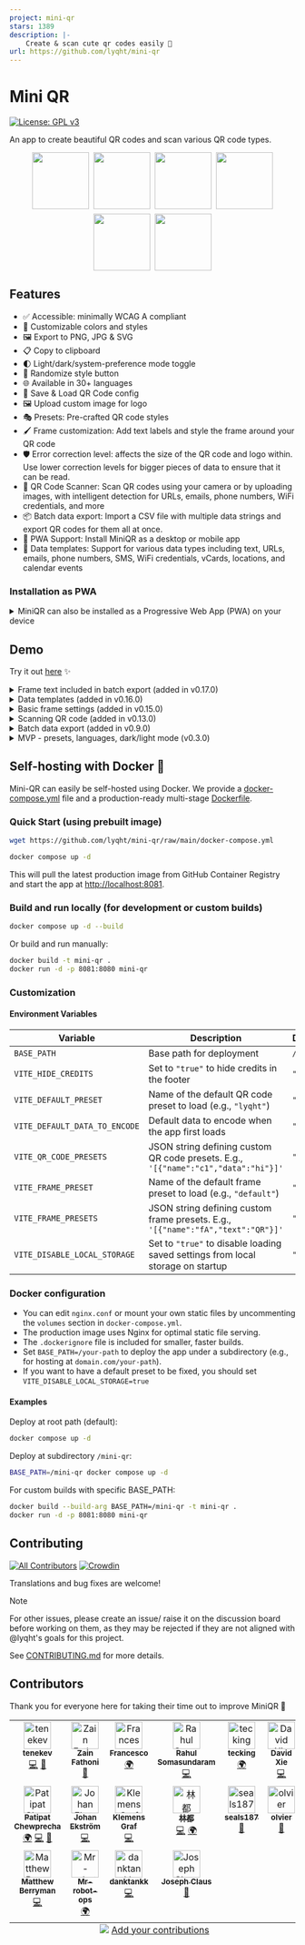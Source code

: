 ```yaml
---
project: mini-qr
stars: 1389
description: |-
    Create & scan cute qr codes easily 👾
url: https://github.com/lyqht/mini-qr
---
```


# Mini QR

[![License: GPL v3](https://img.shields.io/badge/License-GPLv3-blue.svg)](https://www.gnu.org/licenses/gpl-3.0)

An app to create beautiful QR codes and scan various QR code types.

<div style="display:flex; flex-direction:row; flex-wrap:wrap; justify-content:center; gap:8px;">
    <a href="https://esteetey.dev"><img width="100" src="public/presets/lyqht.svg" /></a>
    <a href="https://www.padlet.com"><img width="100" src="public/presets/padlet.svg" /></a>
    <a href="https://www.uilicious.com">
    <img width="100" src="public/presets/uilicious.svg" />
    </a>
    <a href="https://www.supabase.com"><img width="100" src="public/presets/supabase-green.svg" /></a>
    <a href="https://www.vercel.com"><img width="100" src="public/presets/vercel-dark.svg" /></a>
    <a href="https://viteconf.org/"><img width="100" src="public/presets/viteconf2023.svg" /></a>
</div>

## Features

- ✅ Accessible: minimally WCAG A compliant
- 🎨 Customizable colors and styles
- 🖼️ Export to PNG, JPG & SVG
- 📋 Copy to clipboard
- 🌓 Light/dark/system-preference mode toggle
- 🎲 Randomize style button
- 🌐 Available in 30+ languages
- 💾 Save & Load QR Code config
- 🖼️ Upload custom image for logo
- 🎭 Presets: Pre-crafted QR code styles
- 🖌️ Frame customization: Add text labels and style the frame around your QR code
- 🛡️ Error correction level: affects the size of the QR code and logo within. Use lower correction levels for bigger pieces of data to ensure that it can be read.
- 📱 QR Code Scanner: Scan QR codes using your camera or by uploading images, with intelligent detection for URLs, emails, phone numbers, WiFi credentials, and more
- 📦 Batch data export: Import a CSV file with multiple data strings and export QR codes for them all at once.
- 📲 PWA Support: Install MiniQR as a desktop or mobile app
- 📝 Data templates: Support for various data types including text, URLs, emails, phone numbers, SMS, WiFi credentials, vCards, locations, and calendar events

### Installation as PWA

<details>
<summary>MiniQR can also be installed as a Progressive Web App (PWA) on your device</summary>

1. **Desktop (Chrome/Edge)**:

   - Visit [mini-qr.vercel.app](https://mini-qr.vercel.app)
   - Click the install icon (➕) in the address bar
   - Click "Install" in the prompt

2. **Mobile (Android)**:

   - Visit [mini-qr.vercel.app](https://mini-qr.vercel.app)
   - Tap the "Add to Home Screen" option in your browser menu
   - Tap "Install" or "Add"

3. **iOS (Safari)**:
   - Visit [mini-qr.vercel.app](https://mini-qr.vercel.app)
   - Tap the Share button
   - Scroll down and tap "Add to Home Screen"
   - Tap "Add"

Once installed, MiniQR will work offline and provide a native app-like experience.

</details>

## Demo

Try it out [here](https://mini-qr.vercel.app/) ✨

<details>

<summary>Frame text included in batch export (added in v0.17.0)</summary>

https://github.com/user-attachments/assets/c6db8fd5-ec36-43be-b6e3-a42e1b7dc3cb

</details>

<details>
<summary>Data templates (added in v0.16.0)</summary>

https://github.com/user-attachments/assets/863f9330-2645-4d23-88aa-04f5f5beaa67

</details>

<details>
<summary>Basic frame settings (added in v0.15.0)</summary>

https://github.com/user-attachments/assets/e160d60d-3c7f-4bbb-908c-efd11fec20e8

</details>

<details>
<summary>Scanning QR code (added in v0.13.0)</summary>

https://github.com/user-attachments/assets/5ad58b35-0a16-43a4-839a-e2197bfc273a

</details>

<details>
<summary>Batch data export (added in v0.9.0)</summary>

https://github.com/user-attachments/assets/fef17e6a-c226-4136-9501-8d3e951671e0

</details>

<details>

<summary>MVP - presets, languages, dark/light mode (v0.3.0)</summary>

https://github.com/lyqht/mini-qr/assets/35736525/991b2d7e-f168-4354-9091-1678d2c1bddb

</details>

## Self-hosting with Docker 🐋

Mini-QR can easily be self-hosted using Docker. We provide a [docker-compose.yml](docker-compose.yml) file and a production-ready multi-stage [Dockerfile](Dockerfile).

### Quick Start (using prebuilt image)

```bash
wget https://github.com/lyqht/mini-qr/raw/main/docker-compose.yml

docker compose up -d
```

This will pull the latest production image from GitHub Container Registry and start the app at [http://localhost:8081](http://localhost:8081).

### Build and run locally (for development or custom builds)

```bash
docker compose up -d --build
```

Or build and run manually:

```bash
docker build -t mini-qr .
docker run -d -p 8081:8080 mini-qr
```

### Customization

#### Environment Variables

| Variable                      | Description                                                                        | Default   |
| ----------------------------- | ---------------------------------------------------------------------------------- | --------- |
| `BASE_PATH`                   | Base path for deployment                                                           | `/`       |
| `VITE_HIDE_CREDITS`           | Set to `"true"` to hide credits in the footer                                      | `"false"` |
| `VITE_DEFAULT_PRESET`         | Name of the default QR code preset to load (e.g., `"lyqht"`)                       | `""`      |
| `VITE_DEFAULT_DATA_TO_ENCODE` | Default data to encode when the app first loads                                    | `""`      |
| `VITE_QR_CODE_PRESETS`        | JSON string defining custom QR code presets. E.g., `'[{"name":"c1","data":"hi"}]'` | `"[]"`    |
| `VITE_FRAME_PRESET`           | Name of the default frame preset to load (e.g., `"default"`)                       | `""`      |
| `VITE_FRAME_PRESETS`          | JSON string defining custom frame presets. E.g., `'[{"name":"fA","text":"QR"}]'`   | `"[]"`    |
| `VITE_DISABLE_LOCAL_STORAGE`  | Set to `"true"` to disable loading saved settings from local storage on startup    | `"false"` |

### Docker configuration

- You can edit `nginx.conf` or mount your own static files by uncommenting the `volumes` section in `docker-compose.yml`.
- The production image uses Nginx for optimal static file serving.
- The `.dockerignore` file is included for smaller, faster builds.
- Set `BASE_PATH=/your-path` to deploy the app under a subdirectory (e.g., for hosting at `domain.com/your-path`).
- If you want to have a default preset to be fixed, you should set `VITE_DISABLE_LOCAL_STORAGE=true`

#### Examples

Deploy at root path (default):

```bash
docker compose up -d
```

Deploy at subdirectory `/mini-qr`:

```bash
BASE_PATH=/mini-qr docker compose up -d
```

For custom builds with specific BASE_PATH:

```bash
docker build --build-arg BASE_PATH=/mini-qr -t mini-qr .
docker run -d -p 8081:8080 mini-qr
```

## Contributing

[![All Contributors](https://img.shields.io/github/all-contributors/lyqht/mini-qr?color=ee8449&style=flat-square)](#contributors) [![Crowdin](https://badges.crowdin.net/miniqr/localized.svg)](https://crowdin.com/project/miniqr)

Translations and bug fixes are welcome!

> [!NOTE]
> For other issues, please create an issue/ raise it on the discussion board before working on them, as they may be rejected if they are not aligned with @lyqht's goals for this project.

See [CONTRIBUTING.md](CONTRIBUTING.md) for more details.

## Contributors

Thank you for everyone here for taking their time out to improve MiniQR 🧡

<!-- ALL-CONTRIBUTORS-LIST:START - Do not remove or modify this section -->
<!-- prettier-ignore-start -->
<!-- markdownlint-disable -->
<table>
  <tbody>
    <tr>
      <td align="center" valign="top" width="16.66%"><a href="https://github.com/tenekev"><img src="https://avatars.githubusercontent.com/u/30023563?v=4?s=48" width="48px;" alt="tenekev"/><br /><sub><b>tenekev</b></sub></a><br /><a href="https://github.com/lyqht/mini-qr/commits?author=tenekev" title="Code">💻</a> <a href="https://github.com/lyqht/mini-qr/commits?author=tenekev" title="Documentation">📖</a></td>
      <td align="center" valign="top" width="16.66%"><a href="https://zainf.dev/"><img src="https://avatars.githubusercontent.com/u/6315466?v=4?s=48" width="48px;" alt="Zain Fathoni"/><br /><sub><b>Zain Fathoni</b></sub></a><br /><a href="#design-zainfathoni" title="Design">🎨</a></td>
      <td align="center" valign="top" width="16.66%"><a href="https://github.com/katullo11"><img src="https://avatars.githubusercontent.com/u/129339155?v=4?s=48" width="48px;" alt="Francesco"/><br /><sub><b>Francesco</b></sub></a><br /><a href="#translation-katullo11" title="Translation">🌍</a></td>
      <td align="center" valign="top" width="16.66%"><a href="https://github.com/ssrahul96"><img src="https://avatars.githubusercontent.com/u/15570570?v=4?s=48" width="48px;" alt="Rahul Somasundaram"/><br /><sub><b>Rahul Somasundaram</b></sub></a><br /><a href="https://github.com/lyqht/mini-qr/commits?author=ssrahul96" title="Code">💻</a></td>
      <td align="center" valign="top" width="16.66%"><a href="https://github.com/tecking"><img src="https://avatars.githubusercontent.com/u/479934?v=4?s=48" width="48px;" alt="tecking"/><br /><sub><b>tecking</b></sub></a><br /><a href="#translation-tecking" title="Translation">🌍</a></td>
      <td align="center" valign="top" width="16.66%"><a href="https://github.com/davidxhk"><img src="https://avatars.githubusercontent.com/u/37938921?v=4?s=48" width="48px;" alt="David Xie"/><br /><sub><b>David Xie</b></sub></a><br /><a href="https://github.com/lyqht/mini-qr/commits?author=davidxhk" title="Code">💻</a></td>
    </tr>
    <tr>
      <td align="center" valign="top" width="16.66%"><a href="https://github.com/pcbimon"><img src="https://avatars.githubusercontent.com/u/8252967?v=4?s=48" width="48px;" alt="Patipat Chewprecha"/><br /><sub><b>Patipat Chewprecha</b></sub></a><br /><a href="#translation-pcbimon" title="Translation">🌍</a> <a href="https://github.com/lyqht/mini-qr/commits?author=pcbimon" title="Code">💻</a> <a href="https://github.com/lyqht/mini-qr/commits?author=pcbimon" title="Documentation">📖</a></td>
      <td align="center" valign="top" width="16.66%"><a href="https://github.com/itsAnuga"><img src="https://avatars.githubusercontent.com/u/828450?v=4?s=48" width="48px;" alt="Johan Ekström"/><br /><sub><b>Johan Ekström</b></sub></a><br /><a href="https://github.com/lyqht/mini-qr/commits?author=itsAnuga" title="Code">💻</a></td>
      <td align="center" valign="top" width="16.66%"><a href="https://furycode.org/"><img src="https://avatars.githubusercontent.com/u/22378039?v=4?s=48" width="48px;" alt="Klemens Graf"/><br /><sub><b>Klemens Graf</b></sub></a><br /><a href="https://github.com/lyqht/mini-qr/commits?author=klemensgraf" title="Code">💻</a></td>
      <td align="center" valign="top" width="16.66%"><a href="https://github.com/unililium"><img src="https://avatars.githubusercontent.com/u/3117172?v=4?s=48" width="48px;" alt="林都"/><br /><sub><b>林都</b></sub></a><br /><a href="https://github.com/lyqht/mini-qr/commits?author=unililium" title="Code">💻</a> <a href="#translation-unililium" title="Translation">🌍</a></td>
      <td align="center" valign="top" width="16.66%"><a href="https://github.com/seals187"><img src="https://avatars.githubusercontent.com/u/86856086?v=4?s=48" width="48px;" alt="seals187"/><br /><sub><b>seals187</b></sub></a><br /><a href="https://github.com/lyqht/mini-qr/pulls?q=is%3Apr+reviewed-by%3Aseals187" title="Reviewed Pull Requests">👀</a></td>
      <td align="center" valign="top" width="16.66%"><a href="https://github.com/olvier"><img src="https://avatars.githubusercontent.com/u/13106409?v=4?s=48" width="48px;" alt="olvier"/><br /><sub><b>olvier</b></sub></a><br /><a href="https://github.com/lyqht/mini-qr/pulls?q=is%3Apr+reviewed-by%3Aolvier" title="Reviewed Pull Requests">👀</a></td>
    </tr>
    <tr>
      <td align="center" valign="top" width="16.66%"><a href="https://github.com/matthewberryman"><img src="https://avatars.githubusercontent.com/u/2288238?v=4?s=48" width="48px;" alt="Matthew Berryman"/><br /><sub><b>Matthew Berryman</b></sub></a><br /><a href="https://github.com/lyqht/mini-qr/commits?author=matthewberryman" title="Code">💻</a></td>
      <td align="center" valign="top" width="16.66%"><a href="https://github.com/Mr-Robot-ops"><img src="https://avatars.githubusercontent.com/u/55334802?v=4?s=48" width="48px;" alt="Mr-robot-ops"/><br /><sub><b>Mr-robot-ops</b></sub></a><br /><a href="#translation-Mr-Robot-ops" title="Translation">🌍</a></td>
      <td align="center" valign="top" width="16.66%"><a href="https://github.com/danktankk"><img src="https://avatars.githubusercontent.com/u/34148516?v=4?s=48" width="48px;" alt="danktankk"/><br /><sub><b>danktankk</b></sub></a><br /><a href="https://github.com/lyqht/mini-qr/commits?author=danktankk" title="Code">💻</a></td>
      <td align="center" valign="top" width="16.66%"><a href="https://github.com/clausjs"><img src="https://avatars.githubusercontent.com/u/12068849?v=4?s=48" width="48px;" alt="Joseph Claus"/><br /><sub><b>Joseph Claus</b></sub></a><br /><a href="https://github.com/lyqht/mini-qr/commits?author=clausjs" title="Documentation">📖</a></td>
    </tr>
  </tbody>
  <tfoot>
    <tr>
      <td align="center" size="13px" colspan="6">
        <img src="https://raw.githubusercontent.com/all-contributors/all-contributors-cli/1b8533af435da9854653492b1327a23a4dbd0a10/assets/logo-small.svg">
          <a href="https://all-contributors.js.org/docs/en/bot/usage">Add your contributions</a>
        </img>
      </td>
    </tr>
  </tfoot>
</table>

<!-- markdownlint-restore -->
<!-- prettier-ignore-end -->

<!-- ALL-CONTRIBUTORS-LIST:END -->

